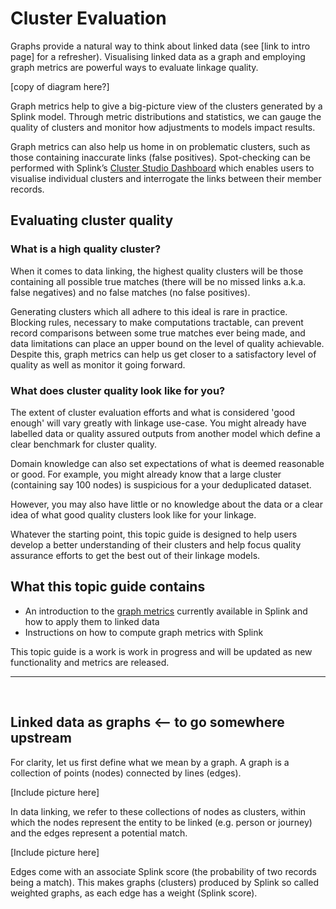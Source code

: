 # Cluster Evaluation

Graphs provide a natural way to think about linked data (see [link to intro page] for a refresher). Visualising linked data as a graph and employing graph metrics are powerful ways to evaluate linkage quality.

[copy of diagram here?]

Graph metrics help to give a big-picture view of the clusters generated by a Splink model. Through metric distributions and statistics, we can gauge the quality of clusters and monitor how adjustments to models impact results.

Graph metrics can also help us home in on problematic clusters, such as those containing inaccurate links (false positives). Spot-checking can be performed with Splink’s [Cluster Studio Dashboard]() which enables users to visualise individual clusters and interrogate the links between their member records.

## Evaluating cluster quality

### What is a high quality cluster?

When it comes to data linking, the highest quality clusters will be those containing all possible true matches (there will be no missed links a.k.a. false negatives) and no false matches (no false positives).

Generating clusters which all adhere to this ideal is rare in practice. Blocking rules, necessary to make computations tractable, can prevent record comparisons between some true matches ever being made, and data limitations can place an upper bound on the level of quality achievable. Despite this, graph metrics can help us get closer to a satisfactory level of quality as well as monitor it going forward.

### What does cluster quality look like for you?

The extent of cluster evaluation efforts and what is considered 'good enough' will vary greatly with linkage use-case. You might already have labelled data or quality assured outputs from another model which define a clear benchmark for cluster quality.

Domain knowledge can also set expectations of what is deemed reasonable or good. For example, you might already know that a large cluster (containing say 100 nodes) is suspicious for a your deduplicated dataset.

However, you may also have little or no knowledge about the data or a clear idea of what good quality clusters look like for your linkage.

Whatever the starting point, this topic guide is designed to help users develop a better understanding of their clusters and help focus quality assurance efforts to get the best out of their linkage models.

## What this topic guide contains

* An introduction to the [graph metrics]() currently available in Splink and how to apply them to linked data
* Instructions on how to compute graph metrics with Splink

This topic guide is a work is work in progress and will be updated as new functionality and metrics are released.

<hr>
<br>

## Linked data as graphs <-- to go somewhere upstream

For clarity, let us first define what we mean by a graph. A graph is a collection of points (nodes) connected by lines (edges).

[Include picture here]

In data linking, we refer to these collections of nodes as clusters, within which the nodes represent the entity to be linked (e.g. person or journey) and the edges represent a potential match.

[Include picture here]

Edges come with an associate Splink score (the probability of two records being a match). This makes graphs (clusters) produced by Splink so called weighted graphs, as each edge has a weight (Splink score).
